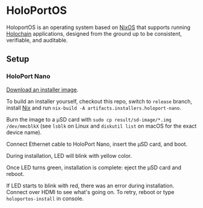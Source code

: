 # HoloPortOS

HoloportOS is an operating system based on [NixOS][nixos] that supports running
[Holochain][holochain] applications, designed from the ground up to be
consistent, verifiable, and auditable.

[holochain]: https://holochain.org
[nixos]: https://nixos.org

## Setup

### HoloPort Nano

[Download an installer image][holoportos-for-holoport-nano].

To build an installer yourself, checkout this repo, switch to `release` branch,
install [Nix][nix] and run `nix-build -A artifacts.installers.holoport-nano`.

Burn the image to a μSD card with `sudo cp result/sd-image/*.img /dev/mmcblkX`
(see `lsblk` on Linux and `diskutil list` on macOS for the exact device name).

Connect Ethernet cable to HoloPort Nano, insert the μSD card, and boot.

During installation, LED will blink with yellow color.

Once LED turns green, installation is complete: eject the μSD card and reboot.

If LED starts to blink with red, there was an error during installation.
Connect over HDMI to see what's going on. To retry, reboot or type
`holoportos-install` in console.

[holoportos-for-holoport-nano]: https://hydra.holo.host/job/holoportos/release/artifacts.installers.holoport-nano.aarch64-linux/latest/download-by-type/file/sd-image
[nix]: https://nixos.org/nix/
